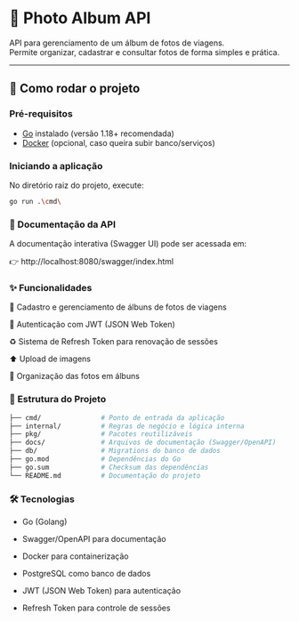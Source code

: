 # 📸 Photo Album API

API para gerenciamento de um álbum de fotos de viagens.  
Permite organizar, cadastrar e consultar fotos de forma simples e prática.

---

## 🚀 Como rodar o projeto

### Pré-requisitos
- [Go](https://go.dev/dl/) instalado (versão 1.18+ recomendada)
- [Docker](https://www.docker.com/) (opcional, caso queira subir banco/serviços)

### Iniciando a aplicação
No diretório raiz do projeto, execute:

```bash
go run .\cmd\
```
### 📖 Documentação da API

A documentação interativa (Swagger UI) pode ser acessada em:

👉 http://localhost:8080/swagger/index.html

### ✨ Funcionalidades

📸 Cadastro e gerenciamento de álbuns de fotos de viagens

🔑 Autenticação com JWT (JSON Web Token)

♻️ Sistema de Refresh Token para renovação de sessões

⬆️ Upload de imagens

📂 Organização das fotos em álbuns

### 📂 Estrutura do Projeto
```bash
├── cmd/               # Ponto de entrada da aplicação
├── internal/          # Regras de negócio e lógica interna
├── pkg/               # Pacotes reutilizáveis
├── docs/              # Arquivos de documentação (Swagger/OpenAPI)
├── db/                # Migrations do banco de dados
├── go.mod             # Dependências do Go
├── go.sum             # Checksum das dependências
└── README.md          # Documentação do projeto
```
### 🛠 Tecnologias

- Go (Golang)

- Swagger/OpenAPI para documentação

- Docker para containerização

- PostgreSQL como banco de dados

- JWT (JSON Web Token) para autenticação

- Refresh Token para controle de sessões


